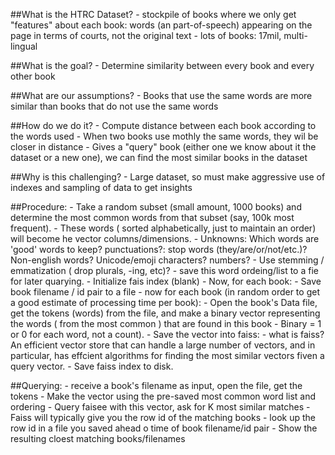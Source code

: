 ##What is the HTRC Dataset?
        - stockpile of books where we only get "features" about each book: words (an part-of-speech) appearing on the page in terms of courts, not the original text
        - lots of books: 17mil, multi-lingual

##What is the goal?
        - Determine similarity between every book and every other book


##What are our assumptions?
        - Books that use the same words are more similar than books that do not use the same words

##How do we do it?
        - Compute distance between each book according to the words used
                - When two books use mothly the same words, they wil be closer in distance
        - Gives a "query" book (either one we know about it the dataset or a new one), we can find the most similar books in the dataset

##Why is this challenging?
        - Large dataset, so must make aggressive use of indexes and sampling of data to get insights


##Procedure:
        - Take a random subset (small amount, 1000 books) and determine the most common words from that subset (say, 100k most frequent).
        	- These words ( sorted alphabetically, just to maintain an order) will become he vector columns/dimensions.
        	- Unknowns: Which words are 'good' words to keep? punctuations?: stop words (they/are/or/not/etc.)? Non-english words? Unicode/emoji characters? numbers? 
			- Use stemming / emmatization ( drop plurals, -ing, etc)?
		- save this word ordeing/list to a fie for later quarying.
	- Initialize fais index (blank)
	- Now, for each book:
		- Save book filename / id pair to a file
		- now for each book (in random order to get a good estimate of processing time per book):
		- Open the book's Data file, get the tokens (words) from the file, and make a binary vector representing the words ( from the most common ) that are found in this book
			- Binary = 1 or 0 for each word, not a count).
		- Save the vector into faiss:
			- what is faiss? An efficient vector store that can handle a large number of vectors, and in particular, has effcient algorithms for finding the most similar vectors fiven a query vector.
	- Save faiss index to disk.

##Querying: 
	- receive a book's filename as input, open the file, get the tokens
	- Make the vector using the pre-saved most common word list and ordering
	- Query faisee with this vector, ask for K most similar matches
		- Faiss will typically give you the row id of  the matching books
		- look up the row id in a file you saved ahead o time of book filename/id pair
	- Show the resulting cloest matching books/filenames


